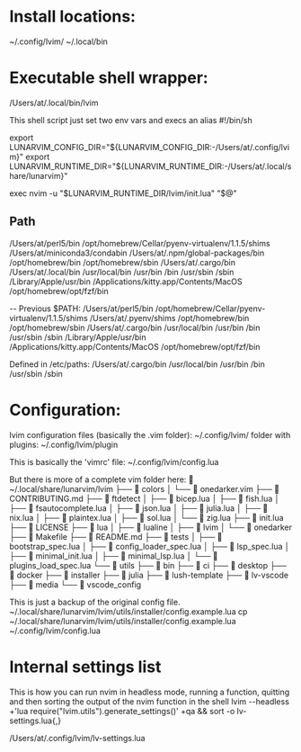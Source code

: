 

# Install locations:
~/.config/lvim/
~/.local/bin

# Executable shell wrapper:
/Users/at/.local/bin/lvim

This shell script just set two env vars and execs an alias
#!/bin/sh

export LUNARVIM_CONFIG_DIR="${LUNARVIM_CONFIG_DIR:-/Users/at/.config/lvim}"
export LUNARVIM_RUNTIME_DIR="${LUNARVIM_RUNTIME_DIR:-/Users/at/.local/share/lunarvim}"

exec nvim -u "$LUNARVIM_RUNTIME_DIR/lvim/init.lua" "$@"

## Path
/Users/at/perl5/bin
/opt/homebrew/Cellar/pyenv-virtualenv/1.1.5/shims
/Users/at/miniconda3/condabin
/Users/at/.npm/global-packages/bin
/opt/homebrew/bin
/opt/homebrew/sbin
/Users/at/.cargo/bin
/Users/at/.local/bin
/usr/local/bin
/usr/bin
/bin
/usr/sbin
/sbin
/Library/Apple/usr/bin
/Applications/kitty.app/Contents/MacOS
/opt/homebrew/opt/fzf/bin

--
Previous $PATH:
/Users/at/perl5/bin
/opt/homebrew/Cellar/pyenv-virtualenv/1.1.5/shims
/Users/at/.pyenv/shims
/opt/homebrew/bin
/opt/homebrew/sbin
/Users/at/.cargo/bin
/usr/local/bin
/usr/bin
/bin
/usr/sbin
/sbin
/Library/Apple/usr/bin
/Applications/kitty.app/Contents/MacOS
/opt/homebrew/opt/fzf/bin


Defined in /etc/paths:
/Users/at/.cargo/bin
/usr/local/bin
/usr/bin
/bin
/usr/sbin
/sbin


# Configuration:
lvim configuration files (basically the .vim folder):
~/.config/lvim/
folder with plugins:
~/.config/lvim/plugin

This is basically the 'vimrc' file:
~/.config/lvim/config.lua

But there is more of a complete vim folder here:
  ~/.local/share/lunarvim/lvim
├──  colors
│  └──  onedarker.vim
├──  CONTRIBUTING.md
├──  ftdetect
│  ├──  bicep.lua
│  ├──  fish.lua
│  ├──  fsautocomplete.lua
│  ├──  json.lua
│  ├──  julia.lua
│  ├──  nix.lua
│  ├──  plaintex.lua
│  ├──  sol.lua
│  └──  zig.lua
├──  init.lua
├──  LICENSE
├──  lua
│  ├──  lualine
│  ├──  lvim
│  └──  onedarker
├──  Makefile
├──  README.md
├──  tests
│  ├──  bootstrap_spec.lua
│  ├──  config_loader_spec.lua
│  ├──  lsp_spec.lua
│  ├──  minimal_init.lua
│  ├──  minimal_lsp.lua
│  └──  plugins_load_spec.lua
└──  utils
   ├──  bin
   ├──  ci
   ├──  desktop
   ├──  docker
   ├──  installer
   ├──  julia
   ├──  lush-template
   ├──  lv-vscode
   ├──  media
   └──  vscode_config

This is just a backup of the original config file.
~/.local/share/lunarvim/lvim/utils/installer/config.example.lua
cp ~/.local/share/lunarvim/lvim/utils/installer/config.example.lua ~/.config/lvim/config.lua

# Internal settings list
This is how you can run nvim in headless mode, running a function, quitting and then sorting the output of the nvim function in the shell
lvim --headless +'lua require("lvim.utils").generate_settings()' +qa && sort -o lv-settings.lua{,}

/Users/at/.config/lvim/lv-settings.lua


















